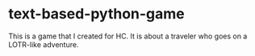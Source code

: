 # text-based-python-game

This is a game that I created for HC. It is about a traveler who goes on a LOTR-like adventure.
